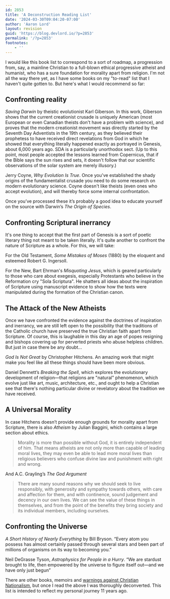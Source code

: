 ```yaml
---
id: 2853
title: 'A Deconstruction Reading List'
date: '2024-03-30T09:04:20-07:00'
author: 'Aaron Lord'
layout: revision
guid: 'https://blog.devlord.io/?p=2853'
permalink: '/?p=2853'
footnotes:
    - ''
---
```


<!-- wp:paragraph -->
<p>I would like this book list to correspond to a sort of roadmap, a progression from, say, a mainline Christian to a full-blown ethical progressive atheist and humanist, who has a sure foundation for morality apart from religion. I'm not all the way there yet, as I have some books on my "to-read" list that I haven't quite gotten to. But here's what I would recommend so far:</p>
<!-- /wp:paragraph -->

<!-- wp:heading -->
<h2 class="wp-block-heading">Confronting reality</h2>
<!-- /wp:heading -->

<!-- wp:paragraph -->
<p><em>Saving Darwin</em> by theistic evolutionist Karl Giberson. In this work, Giberson shows that the current creationist crusade is uniquely American (most European or even Canadian theists don't have a problem with science), and proves that the modern creationist movement was directly started by the Seventh Day Adventists in the 19th century, as they believed their prophetess to have received direct revelations from God in which he showed that everything literally happened exactly as portrayed in Genesis, about 6,000 years ago. SDA is a particularly unorthodox sect. (Up to this point, most people accepted the lessons learned from Copernicus, that if the Bible says the sun rises and sets, it doesn't follow that our scientific observations of the solar system are merely illusory.)</p>
<!-- /wp:paragraph -->

<!-- wp:paragraph -->
<p>Jerry Coyne, <em>Why Evolution Is True</em>. Once you've established the shady origins of the fundamentalist crusade you need to do some research on modern evolutionary science. Coyne doesn't like theists (even ones who accept evolution), and will thereby force some internal confrontation.</p>
<!-- /wp:paragraph -->

<!-- wp:paragraph -->
<p>Once you’ve processed these it’s probably a good idea to educate yourself on the source with Darwin’s <em>The Origin of Species</em>.</p>
<!-- /wp:paragraph -->

<!-- wp:heading -->
<h2 class="wp-block-heading">Confronting Scriptural inerrancy</h2>
<!-- /wp:heading -->

<!-- wp:paragraph -->
<p>It's one thing to accept that the first part of Genesis is a sort of poetic literary thing not meant to be taken literally. It's quite another to confront the nature of Scripture as a whole. For this, we will take:</p>
<!-- /wp:paragraph -->

<!-- wp:paragraph -->
<p>For the Old Testament, <em>Some Mistakes of Moses</em> (1880) by the eloquent and esteemed Robert G. Ingersoll.</p>
<!-- /wp:paragraph -->

<!-- wp:paragraph -->
<p>For the New, Bart Ehrman's <em>Misquoting Jesus</em>, which is geared particularly to those who care about exegesis, especially Protestants who believe in the Reformation cry "Sola Scriptura". He shatters all ideas about the inspiration of Scripture using manuscript evidence to show how the texts were manipulated during the formation of the Christian canon.</p>
<!-- /wp:paragraph -->

<!-- wp:heading -->
<h2 class="wp-block-heading">The Attack of the New Atheists</h2>
<!-- /wp:heading -->

<!-- wp:paragraph -->
<p>Once we have confronted the evidence against the doctrines of inspiration and&nbsp;inerrancy, we are still left open to the possibility that the traditions of the Catholic church have preserved the true Christian faith apart from Scripture. Of course, this is laughable in this day an age of popes resigning and bishops covering up for perverted priests who abuse helpless children. But just in case there be any doubt...</p>
<!-- /wp:paragraph -->

<!-- wp:paragraph -->
<p><em>God Is Not Great</em> by Christopher Hitchens. An amazing work that might make you feel like all these things should have been more obvious.</p>
<!-- /wp:paragraph -->

<!-- wp:paragraph -->
<p>Daniel Dennett’s <em>Breaking the Spell</em>, which explores the evolutionary development of religion—that religions are "natural" phenomenon, which evolve just like art, music, architecture, etc.,&nbsp;and ought to help a Christian see that there's nothing particular divine or revelatory about the tradition we have received.</p>
<!-- /wp:paragraph -->

<!-- wp:heading -->
<h2 class="wp-block-heading">A Universal Morality</h2>
<!-- /wp:heading -->

<!-- wp:paragraph -->
<p>In case Hitchens doesn’t provide enough grounds for morality apart from Scripture, there is also <em>Atheism</em> by Julian Baggini, which contains a large section about ethics.</p>
<!-- /wp:paragraph -->

<!-- wp:quote -->
<blockquote class="wp-block-quote"><!-- wp:paragraph -->
<p>Morality is more than possible without God, it is entirely independent of him. That means atheists are not only more than capable of leading moral lives, they may even be able to lead more moral lives than religious believers who confuse divine law and punishment with right and wrong.</p>
<!-- /wp:paragraph --></blockquote>
<!-- /wp:quote -->

<!-- wp:paragraph -->
<p>And A.C. Grayling’s <em>The God Argument</em></p>
<!-- /wp:paragraph -->

<!-- wp:quote -->
<blockquote class="wp-block-quote"><!-- wp:paragraph -->
<p>There are many sound reasons why we should seek to live responsibly, with generosity and sympathy towards others, with care and affection for them, and with continence, sound judgement and decency in our own lives. We can see the value of these things in themselves, and from the point of the benefits they bring society and its individual members, including ourselves.</p>
<!-- /wp:paragraph --></blockquote>
<!-- /wp:quote -->

<!-- wp:heading -->
<h2 class="wp-block-heading">Confronting the Universe</h2>
<!-- /wp:heading -->

<!-- wp:paragraph -->
<p><em>A Short History of Nearly Everything</em> by Bill Bryson. “Every atom you possess has almost certainly passed through several stars and been part of millions of organisms on its way to becoming you.”</p>
<!-- /wp:paragraph -->

<!-- wp:paragraph -->
<p>Neil DeGrasse Tyson, <em>Astrophysics for People in a Hurry</em>. “We are stardust brought to life, then empowered by the universe to figure itself out—and we have only just begun”</p>
<!-- /wp:paragraph -->

<!-- wp:paragraph -->
<p>There are other books, memoirs and <a href="/2024/03/12/the-kingdom-the-power-and-the-glory-book-review/">warnings against Christian Nationalism</a>, but once I read the above I was thoroughly deconverted. This list is intended to reflect my personal journey 11 years ago.</p>
<!-- /wp:paragraph -->
